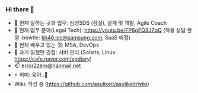 ### Hi there 👋

- 🔭 현재 일하는 곳과 업무: 삼성SDS (잠실), 설계 및 개발, Agile Coach
- :office: 현재 업무 분야(Legal Tech): https://youtu.be/FP6gEQ3JZqQ (적용 상담 환영 :bowtie: kh46.lee@samsung.com, SaaS 예정)
- 🌱 현재 배우고 있는 것: MSA, DevOps
- 💬 과거 일했던 경험: 서버 관리 (Solaris, Linux: https://cafe.naver.com/spdiary)
- 📫 error2zero@hanmail.net
- ⚡ 취미: 육아..:baby:
- Wiki: 작성 중 (https://github.com/asulikeit/asulikeit/wiki)
